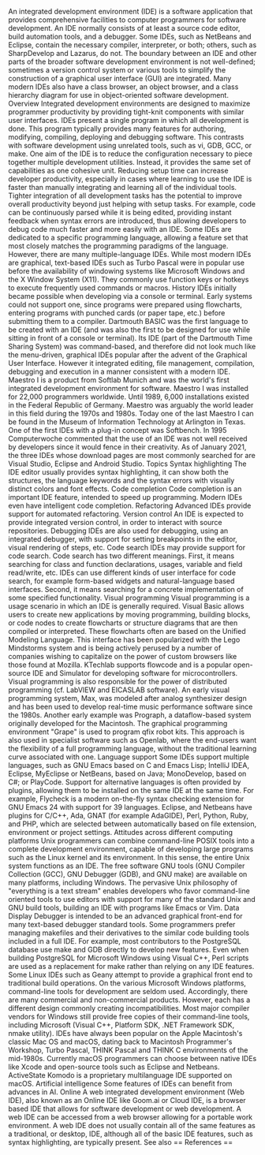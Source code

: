An integrated development environment (IDE) is a software application
that provides comprehensive facilities to computer programmers for
software development. An IDE normally consists of at least a source code
editor, build automation tools, and a debugger. Some IDEs, such as
NetBeans and Eclipse, contain the necessary compiler, interpreter, or
both; others, such as SharpDevelop and Lazarus, do not. The boundary
between an IDE and other parts of the broader software development
environment is not well-defined; sometimes a version control system or
various tools to simplify the construction of a graphical user interface
(GUI) are integrated. Many modern IDEs also have a class browser, an
object browser, and a class hierarchy diagram for use in object-oriented
software development. Overview Integrated development environments are
designed to maximize programmer productivity by providing tight-knit
components with similar user interfaces. IDEs present a single program
in which all development is done. This program typically provides many
features for authoring, modifying, compiling, deploying and debugging
software. This contrasts with software development using unrelated
tools, such as vi, GDB, GCC, or make. One aim of the IDE is to reduce
the configuration necessary to piece together multiple development
utilities. Instead, it provides the same set of capabilities as one
cohesive unit. Reducing setup time can increase developer productivity,
especially in cases where learning to use the IDE is faster than
manually integrating and learning all of the individual tools. Tighter
integration of all development tasks has the potential to improve
overall productivity beyond just helping with setup tasks. For example,
code can be continuously parsed while it is being edited, providing
instant feedback when syntax errors are introduced, thus allowing
developers to debug code much faster and more easily with an IDE. Some
IDEs are dedicated to a specific programming language, allowing a
feature set that most closely matches the programming paradigms of the
language. However, there are many multiple-language IDEs. While most
modern IDEs are graphical, text-based IDEs such as Turbo Pascal were in
popular use before the availability of windowing systems like Microsoft
Windows and the X Window System (X11). They commonly use function keys
or hotkeys to execute frequently used commands or macros. History IDEs
initially became possible when developing via a console or terminal.
Early systems could not support one, since programs were prepared using
flowcharts, entering programs with punched cards (or paper tape, etc.)
before submitting them to a compiler. Dartmouth BASIC was the first
language to be created with an IDE (and was also the first to be
designed for use while sitting in front of a console or terminal). Its
IDE (part of the Dartmouth Time Sharing System) was command-based, and
therefore did not look much like the menu-driven, graphical IDEs popular
after the advent of the Graphical User Interface. However it integrated
editing, file management, compilation, debugging and execution in a
manner consistent with a modern IDE. Maestro I is a product from Softlab
Munich and was the world\'s first integrated development environment for
software. Maestro I was installed for 22,000 programmers worldwide.
Until 1989, 6,000 installations existed in the Federal Republic of
Germany. Maestro was arguably the world leader in this field during the
1970s and 1980s. Today one of the last Maestro I can be found in the
Museum of Information Technology at Arlington in Texas. One of the first
IDEs with a plug-in concept was Softbench. In 1995 Computerwoche
commented that the use of an IDE was not well received by developers
since it would fence in their creativity. As of January 2021, the three
IDEs whose download pages are most commonly searched for are Visual
Studio, Eclipse and Android Studio. Topics Syntax highlighting The IDE
editor usually provides syntax highlighting, it can show both the
structures, the language keywords and the syntax errors with visually
distinct colors and font effects. Code completion Code completion is an
important IDE feature, intended to speed up programming. Modern IDEs
even have intelligent code completion. Refactoring Advanced IDEs provide
support for automated refactoring. Version control An IDE is expected to
provide integrated version control, in order to interact with source
repositories. Debugging IDEs are also used for debugging, using an
integrated debugger, with support for setting breakpoints in the editor,
visual rendering of steps, etc. Code search IDEs may provide support for
code search. Code search has two different meanings. First, it means
searching for class and function declarations, usages, variable and
field read/write, etc. IDEs can use different kinds of user interface
for code search, for example form-based widgets and natural-language
based interfaces. Second, it means searching for a concrete
implementation of some specified functionality. Visual programming
Visual programming is a usage scenario in which an IDE is generally
required. Visual Basic allows users to create new applications by moving
programming, building blocks, or code nodes to create flowcharts or
structure diagrams that are then compiled or interpreted. These
flowcharts often are based on the Unified Modeling Language. This
interface has been popularized with the Lego Mindstorms system and is
being actively perused by a number of companies wishing to capitalize on
the power of custom browsers like those found at Mozilla. KTechlab
supports flowcode and is a popular open-source IDE and Simulator for
developing software for microcontrollers. Visual programming is also
responsible for the power of distributed programming (cf. LabVIEW and
EICASLAB software). An early visual programming system, Max, was modeled
after analog synthesizer design and has been used to develop real-time
music performance software since the 1980s. Another early example was
Prograph, a dataflow-based system originally developed for the
Macintosh. The graphical programming environment \"Grape\" is used to
program qfix robot kits. This approach is also used in specialist
software such as Openlab, where the end-users want the flexibility of a
full programming language, without the traditional learning curve
associated with one. Language support Some IDEs support multiple
languages, such as GNU Emacs based on C and Emacs Lisp; IntelliJ IDEA,
Eclipse, MyEclipse or NetBeans, based on Java; MonoDevelop, based on C#;
or PlayCode. Support for alternative languages is often provided by
plugins, allowing them to be installed on the same IDE at the same time.
For example, Flycheck is a modern on-the-fly syntax checking extension
for GNU Emacs 24 with support for 39 languages. Eclipse, and Netbeans
have plugins for C/C++, Ada, GNAT (for example AdaGIDE), Perl, Python,
Ruby, and PHP, which are selected between automatically based on file
extension, environment or project settings. Attitudes across different
computing platforms Unix programmers can combine command-line POSIX
tools into a complete development environment, capable of developing
large programs such as the Linux kernel and its environment. In this
sense, the entire Unix system functions as an IDE. The free software GNU
tools (GNU Compiler Collection (GCC), GNU Debugger (GDB), and GNU make)
are available on many platforms, including Windows. The pervasive Unix
philosophy of \"everything is a text stream\" enables developers who
favor command-line oriented tools to use editors with support for many
of the standard Unix and GNU build tools, building an IDE with programs
like Emacs or Vim. Data Display Debugger is intended to be an advanced
graphical front-end for many text-based debugger standard tools. Some
programmers prefer managing makefiles and their derivatives to the
similar code building tools included in a full IDE. For example, most
contributors to the PostgreSQL database use make and GDB directly to
develop new features. Even when building PostgreSQL for Microsoft
Windows using Visual C++, Perl scripts are used as a replacement for
make rather than relying on any IDE features. Some Linux IDEs such as
Geany attempt to provide a graphical front end to traditional build
operations. On the various Microsoft Windows platforms, command-line
tools for development are seldom used. Accordingly, there are many
commercial and non-commercial products. However, each has a different
design commonly creating incompatibilities. Most major compiler vendors
for Windows still provide free copies of their command-line tools,
including Microsoft (Visual C++, Platform SDK, .NET Framework SDK, nmake
utility). IDEs have always been popular on the Apple Macintosh\'s
classic Mac OS and macOS, dating back to Macintosh Programmer\'s
Workshop, Turbo Pascal, THINK Pascal and THINK C environments of the
mid-1980s. Currently macOS programmers can choose between native IDEs
like Xcode and open-source tools such as Eclipse and Netbeans.
ActiveState Komodo is a proprietary multilanguage IDE supported on
macOS. Artificial intelligence Some features of IDEs can benefit from
advances in AI. Online A web integrated development environment (Web
IDE), also known as an Online IDE like Goom.ai or Cloud IDE, is a
browser based IDE that allows for software development or web
development. A web IDE can be accessed from a web browser allowing for a
portable work environment. A web IDE does not usually contain all of the
same features as a traditional, or desktop, IDE, although all of the
basic IDE features, such as syntax highlighting, are typically present.
See also == References ==
